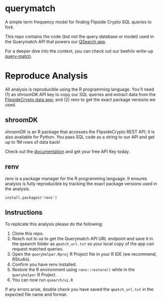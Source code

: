 # querymatch

A simple term frequency model for finding Flipside Crypto SQL queries to fork.

This repo contains the code (but not the query database or model) used in the Querymatch API 
that powers our [QSearch app](https://science.flipsidecrypto.xyz/qsearch/).

For a deeper dive into the context, you can check out our beehiiv write-up  [query-match](https://science.flipsidecrypto.xyz/query-match/).

# Reproduce Analysis

All analysis is reproducible using the R programming language. You'll need (1) an shroomDK API key to copy our SQL queries and extract data from the [FlipsideCrypto data app](https://next.flipsidecrypto.xyz/); and (2) renv to get the exact package versions we used.

## shroomDK

shroomDK is an R package that accesses the FlipsideCrypto REST API; it is also available for Python. You pass SQL code as a string to our API and get up to 1M rows of data back!

Check out the [documentation](https://docs.flipsidecrypto.com/shroomdk-sdk/get-started) and get your free API Key today.

## renv

renv is a package manager for the R programming language. It ensures analysis is fully reproducible by tracking the exact package versions used in the analysis.

`install.packages('renv')`

## Instructions

To replicate this analysis please do the following:

1.  Clone this repo.
2.  Reach out to us to get the Querymatch API URL endpoint and save it in the qsearch folder as `qmatch_url.txt` so your local copy of the app can request matched queries.
3.  Open the `queryhelper.Rproj` R Project file in your R IDE (we recommend, RStudio).
4.  Confirm you have renv installed.
5.  Restore the R environment using `renv::restore()` while in the `queryhelper` R Project.
6.  You can now run `qsearch/ui.R`

If any errors arise, double check you have saved the `qmatch_url.txt` in the expected file name and format.

